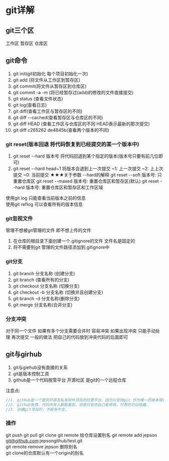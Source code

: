 # git详解

## git三个区

工作区 暂存区 仓库区

## git命令

1. git init(git初始化 每个项目初始化一次)
2. git add (将文件从工作区到暂存区)
3. git commit(将文件从暂存区到仓库区)
4. git commit -a -m (将已经暂存过(add)的修改的文件直接提交)
4. git status (查看文件状态)
5. git log(查看日志)
6. git diff(查看工作区与暂存区的不同)
7. git diff --cached(查看暂存区与仓库区的不同)
8. git diff HEAD (查看工作区与仓库区的不同  HEAD表示最新的那次提交)
9. git diff c265262 de4845b(查看两个版本的不同)

### git reset(版本回退  将代码恢复到已经提交的某一个版本中)

1. git reset --hard 版本号 将代码回退到某个指定的版本(版本号只要有前几位即可)
2. git reset --hard head~1 将版本会退到上一次提交
   ~1: 上一次提交
   ~2: 上上次提交
   ~0: 当前提交
★★★关于参数 --hard的解释
git reset --soft 版本号: 只重置仓库区
git reset --maxed 版本号: 重置仓库区和暂存区(默认)
git reset --hard  版本号: 重置仓库区和暂存区和工作区域

使用git log  只能查看当前版本之前的信息  
使用git reflog 可以查看所有的版本信息

### git忽视文件

管理不想被git管理的文件 即不想上传的文件

1. 在仓库的根目录下面创建一个.gitignore的文件  文件名是固定的
2. 将不需要别git 管理的文件路径添加到.gitignore中

### git分支

1. git branch 分支名称 (创建分支)
2. git branch (查看所有的分支)
3. git checkout 分支名称 (切换分支)
4. git checkout -b 分支名称 (切换并且创建分支)
5. git branch -d 分支名称(删除分支)
6. git merge 分支名称(合并分支)

### 分支冲突

对于同一个文件  如果有多个分支需要合并时 容易冲突
如果出现冲突 只能手动处理  再次提交 一般的做法 把自己的代码放到冲突代码的后面即可

## git与girhub

1. git与giehub没有直接的关系
2. git是版本控制工具
3. github是一个代码脱管平台  开源社区  是git的一个远程仓库

注意点:

```js
//1. gitHub是一个面向开源及私有软件项目的托管平台，因为只支持git 作为唯一的版本库格式进行托管，故名gitHub。
//2. github免费，代码所有人都能看到，但是只有你自己能修改。付费的可以隐藏。
//3. 创建git项目时，不能有中文。
```

### 操作

git push
git pull
git clone
git remote 给仓库设置别名  git remote add jepson git@github.com:jepsongithub/test.git  
git remote remove jepson 删除别名   
git clone的仓库默认有一个origin的别名